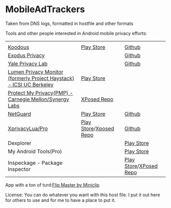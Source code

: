# MobileAdTrackers
Taken from DNS logs, formatted in hostfile and other formats

Tools and other people interested in Android mobile privacy efforts:

||||
|---|---|---|
||||
|[Koodous](https://koodous.com/apks)|[Play Store](https://play.google.com/store/apps/details?id=com.koodous.android)|[Github](https://github.com/Koodous)|
|[Exodus Privacy](https://exodus-privacy.eu.org/)||[Github](https://github.com/Exodus-Privacy)|
|[Yale Privacy Lab](https://privacylab.yale.edu)||[Github](https://github.com/YalePrivacyLab)|
|[Lumen Privacy Monitor (formerly Project Haystack) - ICSI UC Berkeley](https://www.haystack.mobi/)|[Play Store](https://play.google.com/store/apps/details?id=edu.berkeley.icsi.haystack)||
|[Protect My Privacy(PMP) - Carnegie Mellon/Synergy Labs](http://www.android.protectmyprivacy.org)|[XPosed Repo](http://repo.xposed.info/module/org.synergylabs.pmpandroid)||
|[NetGuard](https://www.netguard.me/)|[Play Store](https://play.google.com/store/apps/details?id=eu.faircode.netguard)|[Github](https://github.com/M66B/NetGuard)|
|[XprivacyLua/Pro](https://lua.xprivacy.eu/)|[Play Store](https://play.google.com/store/apps/details?id=eu.faircode.xlua.pro)/[Xposed Repo](http://repo.xposed.info/module/eu.faircode.xlua)|[Github](https://github.com/M66B/XPrivacyLua)|
|Dexplorer||[Play Store](https://play.google.com/store/apps/details?id=com.dexplorer)||
|My Android Tools(Pro)||[Play Store](https://play.google.com/store/apps/details?id=cn.wq.myandroidtoolspro)||
|Inspeckage - Package Inspector||[Play Store](https://play.google.com/store/apps/details?id=mobi.acpm.inspeckage)/[XPosed Repo](http://repo.xposed.info/module/mobi.acpm.inspeckage)|[Github](https://github.com/ac-pm/Inspeckage)|

App with a ton of turd:[Flip Master by Miniclip](https://play.google.com/store/apps/details?id=com.motionvolt.flipbounce)


License: You can do whatever you want with this host file.  I put it out here for others to use and for me to have a place to put it.
